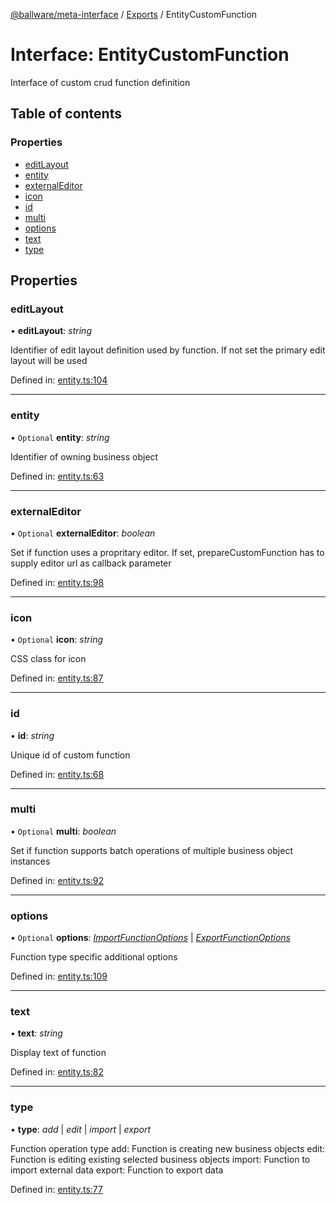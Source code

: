 [@ballware/meta-interface](../README.md) / [Exports](../modules.md) / EntityCustomFunction

# Interface: EntityCustomFunction

Interface of custom crud function definition

## Table of contents

### Properties

- [editLayout](entitycustomfunction.md#editlayout)
- [entity](entitycustomfunction.md#entity)
- [externalEditor](entitycustomfunction.md#externaleditor)
- [icon](entitycustomfunction.md#icon)
- [id](entitycustomfunction.md#id)
- [multi](entitycustomfunction.md#multi)
- [options](entitycustomfunction.md#options)
- [text](entitycustomfunction.md#text)
- [type](entitycustomfunction.md#type)

## Properties

### editLayout

• **editLayout**: *string*

Identifier of edit layout definition used by function.
If not set the primary edit layout will be used

Defined in: [entity.ts:104](https://github.com/ballware/ballware-client/blob/cea3b48/packages/meta-interface/src/entity.ts#L104)

___

### entity

• `Optional` **entity**: *string*

Identifier of owning business object

Defined in: [entity.ts:63](https://github.com/ballware/ballware-client/blob/cea3b48/packages/meta-interface/src/entity.ts#L63)

___

### externalEditor

• `Optional` **externalEditor**: *boolean*

Set if function uses a propritary editor.
If set, prepareCustomFunction has to supply editor url as callback parameter

Defined in: [entity.ts:98](https://github.com/ballware/ballware-client/blob/cea3b48/packages/meta-interface/src/entity.ts#L98)

___

### icon

• `Optional` **icon**: *string*

CSS class for icon

Defined in: [entity.ts:87](https://github.com/ballware/ballware-client/blob/cea3b48/packages/meta-interface/src/entity.ts#L87)

___

### id

• **id**: *string*

Unique id of custom function

Defined in: [entity.ts:68](https://github.com/ballware/ballware-client/blob/cea3b48/packages/meta-interface/src/entity.ts#L68)

___

### multi

• `Optional` **multi**: *boolean*

Set if function supports batch operations of multiple business object instances

Defined in: [entity.ts:92](https://github.com/ballware/ballware-client/blob/cea3b48/packages/meta-interface/src/entity.ts#L92)

___

### options

• `Optional` **options**: [*ImportFunctionOptions*](importfunctionoptions.md) \| [*ExportFunctionOptions*](exportfunctionoptions.md)

Function type specific additional options

Defined in: [entity.ts:109](https://github.com/ballware/ballware-client/blob/cea3b48/packages/meta-interface/src/entity.ts#L109)

___

### text

• **text**: *string*

Display text of function

Defined in: [entity.ts:82](https://github.com/ballware/ballware-client/blob/cea3b48/packages/meta-interface/src/entity.ts#L82)

___

### type

• **type**: *add* \| *edit* \| *import* \| *export*

Function operation type
add: Function is creating new business objects
edit: Function is editing existing selected business objects
import: Function to import external data
export: Function to export data

Defined in: [entity.ts:77](https://github.com/ballware/ballware-client/blob/cea3b48/packages/meta-interface/src/entity.ts#L77)
